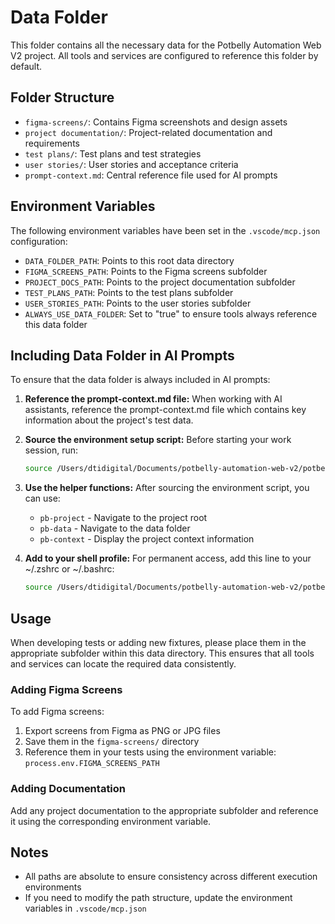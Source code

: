 # Data Folder

This folder contains all the necessary data for the Potbelly Automation Web V2 project. All tools and services are configured to reference this folder by default.

## Folder Structure

- `figma-screens/`: Contains Figma screenshots and design assets
- `project documentation/`: Project-related documentation and requirements
- `test plans/`: Test plans and test strategies
- `user stories/`: User stories and acceptance criteria
- `prompt-context.md`: Central reference file used for AI prompts

## Environment Variables

The following environment variables have been set in the `.vscode/mcp.json` configuration:

- `DATA_FOLDER_PATH`: Points to this root data directory
- `FIGMA_SCREENS_PATH`: Points to the Figma screens subfolder
- `PROJECT_DOCS_PATH`: Points to the project documentation subfolder
- `TEST_PLANS_PATH`: Points to the test plans subfolder
- `USER_STORIES_PATH`: Points to the user stories subfolder
- `ALWAYS_USE_DATA_FOLDER`: Set to "true" to ensure tools always reference this data folder

## Including Data Folder in AI Prompts

To ensure that the data folder is always included in AI prompts:

1. **Reference the prompt-context.md file:** When working with AI assistants, reference the prompt-context.md file which contains key information about the project's test data.

2. **Source the environment setup script:** Before starting your work session, run:
   ```bash
   source /Users/dtidigital/Documents/potbelly-automation-web-v2/potbelly-env.sh
   ```

3. **Use the helper functions:** After sourcing the environment script, you can use:
   - `pb-project` - Navigate to the project root
   - `pb-data` - Navigate to the data folder
   - `pb-context` - Display the project context information

4. **Add to your shell profile:** For permanent access, add this line to your ~/.zshrc or ~/.bashrc:
   ```bash
   source /Users/dtidigital/Documents/potbelly-automation-web-v2/potbelly-env.sh
   ```

## Usage

When developing tests or adding new fixtures, please place them in the appropriate subfolder within this data directory. This ensures that all tools and services can locate the required data consistently.

### Adding Figma Screens

To add Figma screens:

1. Export screens from Figma as PNG or JPG files
2. Save them in the `figma-screens/` directory
3. Reference them in your tests using the environment variable: `process.env.FIGMA_SCREENS_PATH`

### Adding Documentation

Add any project documentation to the appropriate subfolder and reference it using the corresponding environment variable.

## Notes

- All paths are absolute to ensure consistency across different execution environments
- If you need to modify the path structure, update the environment variables in `.vscode/mcp.json`
